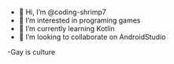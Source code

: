 - 👋 Hi, I’m @coding-shrimp7
- 👀 I’m interested in programing games
- 🌱 I’m currently learning Kotlin
- 💞️ I’m looking to collaborate on AndroidStudio

-Gay is culture

<!---
coding-shrimp7/coding-shrimp7 is a ✨ special ✨ repository because its `README.md` (this file) appears on your GitHub profile.
You can click the Preview link to take a look at your changes.
--->

